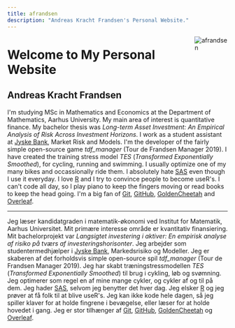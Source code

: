 ```yaml
---
title: afrandsen
description: "Andreas Kracht Frandsen's Personal Website."
---
```


[<img src="/images/logo.svg" style="max-width:15%;min-width:40px;float:right;" alt="afrandsen" />](https://afrandsen.rbind.io)

# Welcome to My Personal Website

## Andreas Kracht Frandsen

I'm studying MSc in Mathematics and Economics at the Department of Mathematics, Aarhus University. My main area of interest is quantitative finance. My bachelor thesis was *Long-term Asset Investment: An Empirical Analysis of Risk Across Investment Horizons*. I work as a student assistant at [Jyske Bank](https://www.jyskebank.dk/), Market Risk and Models. I'm the developer of the fairly simple open-source game *tdf_manager* (Tour de Frandsen Manager 2019). I have created the training stress model *TES* (*Transformed Exponentially Smoothed*), for cycling, running and swimming. I usually optimize one of my many bikes and occassionally ride them. I absolutely hate [SAS](https://www.sas.com/en_us/home.html) even though I use it everyday. I love [R](https://www.r-project.org/) and I try to convince people to become useR's. I can't code all day, so I play piano to keep the fingers moving or read books to keep the head going. I'm a big fan of [Git](https://git-scm.com/), [GitHub](https://github.com/), [GoldenCheetah](https://www.goldencheetah.org/) and [Overleaf](https://www.overleaf.com/). 

<hr class="rule">

Jeg læser kandidatgraden i matematik-økonomi ved Institut for Matematik, Aarhus Universitet. Mit primære interesse område er kvantitativ finansiering. Mit bachelorprojekt var *Langsigtet investering i aktiver: En empirisk analyse af risiko på tværs af investeringshorisonter*. Jeg arbejder som studentermedhjælper i [Jyske Bank](https://www.jyskebank.dk/), Markedsrisiko og Modeller. Jeg er skaberen af det forholdsvis simple open-source spil *tdf_manager* (Tour de Frandsen Manager 2019). Jeg har skabt træningstressmodellen *TES* (*Transformed Exponentially Smoothed*) til brug i cykling, løb og svømning. Jeg optimerer som regel en af mine mange cykler, og cykler af og til på dem. Jeg hader [SAS](https://www.sas.com/en_us/home.html), selvom jeg benytter det hver dag. Jeg elsker [R](https://www.r-project.org/) og jeg prøver at få folk til at blive useR's. Jeg kan ikke kode hele dagen, så jeg spiller klaver for at holde fingrene i bevægelse, eller læser for at holde hovedet i gang. Jeg er stor tilhænger af [Git](https://git-scm.com/), [GitHub](https://github.com/), [GoldenCheetah](https://www.goldencheetah.org/) og [Overleaf](https://www.overleaf.com/).
